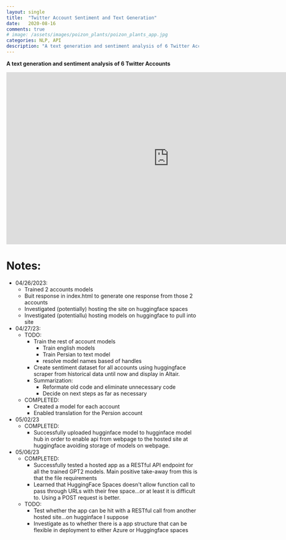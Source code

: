 ```yaml
---
layout: single
title:  "Twitter Account Sentiment and Text Generation"
date:   2020-08-16
comments: true
# image: /assets/images/poizon_plants/poizon_plants_app.jpg
categories: NLP, API
description: "A text generation and sentiment analysis of 6 Twitter Accounts"
---
```


**A text generation and sentiment analysis of 6 Twitter Accounts**

<iframe
	src="https://aus10powell-test-space.hf.space"
	frameborder="0"
	width="850"
	height="450"
></iframe>


# Notes:
* 04/26/2023:
  * Trained 2 accounts models
  * Buit response in index.html to generate one response from those 2 accounts
  * Investigated (potentially) hosting the site on huggingface spaces
  * Investigated (potentiallu) hosting models on huggingface to pull into site
* 04/27/23:
  * TODO:
    * Train the rest of account models
      * Train english models
      * Train Persian to text model
      * resolve model names based of handles
    * Create sentiment dataset for all accounts using huggingface scraper from historical data until now and display in Altair.
    * Summarization:
      * Reformate old code and eliminate unnecessary code
      * Decide on next steps as far as necessary 
  * COMPLETED:
    * Created a model for each account
    * Enabled translation for the Persion account
* 05/02/23
  * COMPLETED:
    * Successfully uploaded hugginface model to hugginface model hub in order to enable api from webpage to the hosted site at huggingface avoiding storage of models on webpage.
* 05/06/23
  * COMPLETED:
    * Successfully tested a hosted app as a RESTful API endpoint for all the trained GPT2 models. Main positive take-away from this is that the file requirements 
    * Learned that HuggingFace Spaces doesn't allow function call to pass through URLs with their free space...or at least it is difficult to. Using a POST request is better.
  * TODO:
    * Test whether the app can be hit with a RESTful call from another hosted site...on hugginface I suppose
    * Investigate as to whether there is a app structure that can be flexible in deployment to either Azure or Huggingface spaces

